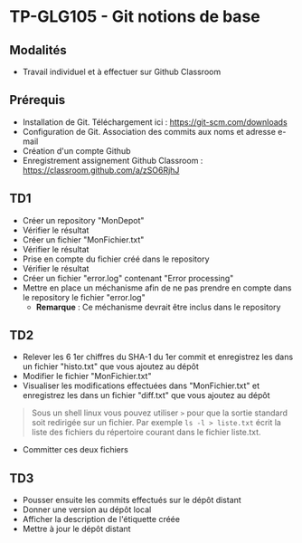 # TP-GLG105 - Git notions de base
## Modalités
- Travail individuel et à effectuer sur Github Classroom

## Prérequis
- Installation de Git. Téléchargement ici : https://git-scm.com/downloads
- Configuration de Git. Association des commits aux noms et adresse e-mail
- Création d'un compte Github
- Enregistrement assignement Github Classroom : https://classroom.github.com/a/zSO6RjhJ

## TD1
- Créer un repository "MonDepot"
- Vérifier le résultat 
- Créer un fichier "MonFichier.txt"
- Vérifier le résultat
- Prise en compte du fichier créé dans le repository
- Vérifier le résultat
- Créer un fichier "error.log" contenant "Error processing"
- Mettre en place un méchanisme afin de ne pas prendre en compte dans le repository le fichier "error.log"
  - **Remarque** : Ce méchanisme devrait être inclus dans le repository

## TD2
- Relever les 6 1er chiffres du SHA-1 du 1er commit et enregistrez les dans un fichier "histo.txt" que vous ajoutez au
dépôt
- Modifier le fichier "MonFichier.txt"
- Visualiser les modifications effectuées dans "MonFichier.txt" et enregistrez les dans un fichier "diff.txt" que vous ajoutez au
dépôt
> Sous un shell linux vous pouvez utiliser `>` pour que la sortie standard soit redirigée sur un
fichier.
> Par exemple `ls -l > liste.txt` écrit la liste des fichiers du répertoire courant dans le fichier
liste.txt.
- Committer ces deux fichiers

## TD3
- Pousser ensuite les commits effectués sur le dépôt distant
- Donner une version au dépôt local
- Afficher la description de l'étiquette créée
- Mettre à jour le dépôt distant
